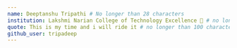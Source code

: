 ```yaml
---
name: Deeptanshu Tripathi # No longer than 28 characters
institution: Lakshmi Narian College of Technology Excellence 🚩 # no longer than 58 characters
quote: This is my time and i will ride it # no longer than 100 characters, avoid using quotes(") to guarantee the format remains the same.
github_user: tripadeep
---
```


